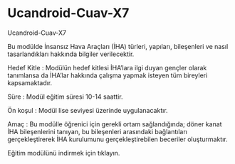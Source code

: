 # Ucandroid-Cuav-X7
Ucandroid-Cuav-X7

Bu modülde İnsansız Hava Araçları (İHA) türleri, yapıları, bileşenleri ve nasıl tasarlandıkları hakkında bilgiler verilecektir.

Hedef Kitle : Modülün hedef kitlesi İHA’lara ilgi duyan gençler olarak tanımlansa da İHA’lar hakkında çalışma yapmak isteyen tüm bireyleri kapsamaktadır.

Süre : Modül eğitim süresi 10-14 saattir.

Ön koşul : Modül lise seviyesi üzerinde uygulanacaktır.

Amaç : Bu modülle öğrenici için gerekli ortam sağlandığında; döner kanat İHA bileşenlerini tanıyan, bu bileşenleri arasındaki bağlantıları gerçekleştirerek İHA kurulumunu gerçekleştirebilen beceriler oluşturmaktır.

Eğitim modülünü indirmek için tıklayın.

